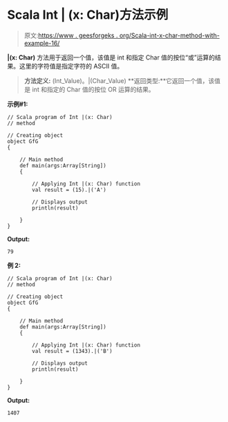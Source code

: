 # Scala Int | (x: Char)方法示例

> 原文:[https://www . geesforgeks . org/Scala-int-x-char-method-with-example-16/](https://www.geeksforgeeks.org/scala-int-x-char-method-with-example-16/)

**|(x: Char)** 方法用于返回一个值，该值是 int 和指定 Char 值的按位“或”运算的结果。这里的字符值是指定字符的 ASCII 值。

> **方法定义:** (Int_Value)。|(Char_Value)
> **返回类型:**它返回一个值，该值是 int 和指定的 Char 值的按位 OR 运算的结果。

**示例#1:**

```
// Scala program of Int |(x: Char)
// method

// Creating object
object GfG
{ 

    // Main method
    def main(args:Array[String])
    {

        // Applying Int |(x: Char) function
        val result = (15).|('A')

        // Displays output
        println(result)

    }
} 
```

**Output:**

```
79

```

**例 2:**

```
// Scala program of Int |(x: Char)
// method

// Creating object
object GfG
{ 

    // Main method
    def main(args:Array[String])
    {

        // Applying Int |(x: Char) function
        val result = (1343).|('B')

        // Displays output
        println(result)

    }
} 
```

**Output:**

```
1407

```